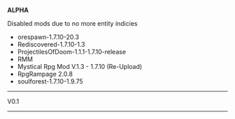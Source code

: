 **ALPHA**

Disabled mods due to no more entity indicies

* orespawn-1.7.10-20.3
* Rediscovered-1.7.10-1.3
* ProjectilesOfDoom-1.1.1-1.7.10-release
* RMM
* Mystical Rpg Mod V.1.3 - 1.7.10 (Re-Upload)
* RpgRampage 2.0.8
* soulforest-1.7.10-1.9.75

---------------------------------------------------------------------------------

V0.1

---------------------------------------------------------------------------------
